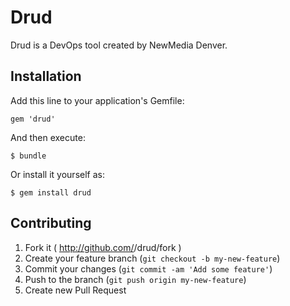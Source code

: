 # Drud

Drud is a DevOps tool created by NewMedia Denver.

## Installation

Add this line to your application's Gemfile:

    gem 'drud'

And then execute:

    $ bundle

Or install it yourself as:

    $ gem install drud

## Contributing

1. Fork it ( http://github.com/<my-github-username>/drud/fork )
2. Create your feature branch (`git checkout -b my-new-feature`)
3. Commit your changes (`git commit -am 'Add some feature'`)
4. Push to the branch (`git push origin my-new-feature`)
5. Create new Pull Request
